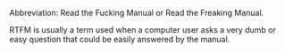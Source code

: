 Abbreviation: Read the Fucking Manual or Read the Freaking Manual.

RTFM is usually a term used when a computer user asks a very dumb or easy question that could be easily answered by the manual.